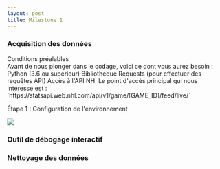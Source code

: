 ```yaml
---
layout: post
title: Milestone 1
---
```



### Acquisition des données
<div class="message">
    Conditions préalables
</div>
Avant de nous plonger dans le codage, voici ce dont vous aurez besoin :
Python (3.6 ou supérieur)
Bibliothèque Requests (pour effectuer des requêtes API)
Accès à l'API NH. Le point d'accès principal qui nous intéresse est :
`https://statsapi.web.nhl.com/api/v1/game/[GAME_ID]/feed/live/`


Étape 1 : Configuration de l'environnement

<img src="img/">




### Outil de débogage interactif

### Nettoyage des données